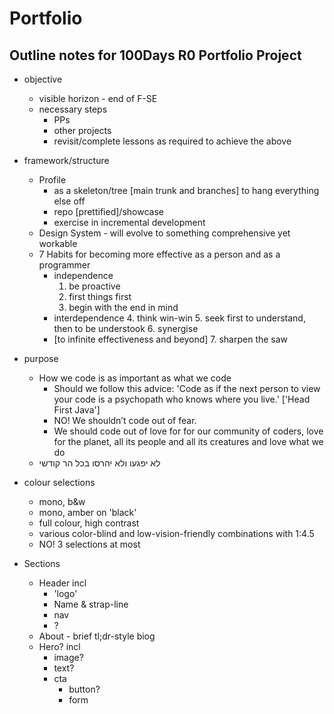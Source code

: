 # Portfolio

## Outline notes for 100Days R0 Portfolio Project
* objective
    * visible horizon - end of F-SE
    * necessary steps
        * PPs
        * other projects
        * revisit/complete lessons as required to achieve the above
* framework/structure
    * Profile
        * as a skeleton/tree [main trunk and branches] to hang everything else off
        * repo [prettified]/showcase
        * exercise in incremental development
    * Design System - will evolve to something comprehensive yet workable
    * 7 Habits for becoming more effective as a person and as a programmer
        * independence
            1. be proactive
            2. first things first
            3. begin with the end in mind
        * interdependence
            4. think win-win
            5. seek first to understand, then to be understook
            6. synergise
        * [to infinite effectiveness and beyond]
            7. sharpen the saw

* purpose
    * How we code is as important as what we code
        * Should we follow this advice: 'Code as if the next person to view your code is a psychopath who knows where you live.' ['Head First Java']
        * NO! We shouldn’t code out of fear.
        * We should code out of love for for our community of coders, love for the planet, all its people and all its creatures and love what we do
    * לא יפגעו ולא יהרסו בכל הר קודשי

* colour selections
    * mono, b&w
    * mono, amber on 'black'
    * full colour, high contrast
    * various color-blind and low-vision-friendly combinations with 1:4.5
    * NO! 3 selections at most

* Sections
    * Header incl
        * 'logo'
        * Name & strap-line
        * nav
        * ?
    * About - brief tl;dr-style biog
    * Hero? incl
        * image?
        * text?
        * cta
            * button?
            * form